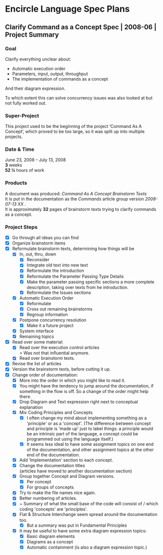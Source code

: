 ﻿Encircle Language Spec Plans
============================

Clarify Command as a Concept Spec | 2008-06 | Project Summary
-------------------------------------------------------------

### Goal

Clarify everything unclear about:

- Automatic execution order
- Parameters, input, output, throughput 
- The implementation of commands as a concept

And their diagram expression.

To which extent this can solve concurrency issues was also looked at but not fully worked out.

### Super-Project

This project used to be the beginning of the project ‘Command As A Concept’, which proved to be too large, so it was split up into multiple projects.

### Date & Time

June 23, 2008 – July 13, 2008  
__3__ weeks  
__52 ¼__ hours of work

### Products

A document was produced: *Command As A Concept Brainstorm Texts*  
It is put in the documentation as the *Commands*  article group version *2008-07-13 XX .*  
It is approximately __32__ pages of brainstorm texts trying to clarify commands as a concept.

### Project Steps

- [x] Go through all ideas you can find
- [x] Organize brainstorm items
- [x] Reformulate brainstorm texts, determining how things will be
    - [x] In, out, thru, down
        - [x] Reconsider
        - [x] Integrate old text into new text
        - [x] Reformulate the introduction
        - [x] Reformulate the Parameter Passing Type Details
        - [x] Make the parameter passing specific sections a more complete description, taking over texts from he introduction.
        - [x] Reformulate the Issues sections
    - [x] Automatic Execution Order
        - [x] Reformulate
        - [x] Cross out remaining brainstorms
        - [x] Regroup information
    - [x] Postpone concurrency resolution  
        - [x] Make it a future project
    - [x] System interface
    - [x] Remaining topics
- [x] Read over some material:
    - [x] Read over the execution control articles  
          \> Was not that influential anymore.
    - [x] Read over brainstorm texts.
- [x] Revise the list of articles
- [x] Version the brainstorm texts, before cutting it up.
- [x] Change order of documentation:
    - [x] More into the order in which you might like to read it.
    - [x] You might have the tendency to jump around the documentation, if something in the flow is off. So a change of the order might help there.
    - [x] Drop Diagram and Text expression right next to conceptual explanation
    - [x] Mix Coding Principles and Concepts
        - [x] I often change my mind about implementing something as a 'principle' or as a 'concept'. (The difference between concept and principle is 'made up' just to label things: a principle would be an intrinsic part of the language, a concept could be programmed out using the language itself.)
        - [x] It seems less ideal to have some assignment topics on one end of the documentation, and other assignment topics at the other end of the documentation.
    - [x] Add ‘Implementation’ section to each concept.
    - [x] Change the documentation titles  
          (articles have moved to another documentation section)
    - [x] Group together Concept and Diagram versions.
        - [x] Per concept
        - [x] For groups of concepts
    - [x] Try to make the file names nice again.
    - [x] Better numbering of articles.
    - [x] ~ Summary of what the small base of the code will consist of / which coding 'concepts' are 'principles'.
    - [x] Flat & Structure Interchange seem spread around the documentation too.
        - [x] But a summary was put in Fundamental Principles
    - [x] It may be useful to have some extra diagram expression topics:
        - [x] Basic diagram elements
        - [x] Diagrams as a concept
        - [x] Automatic containment (is also a diagram expression topic.)